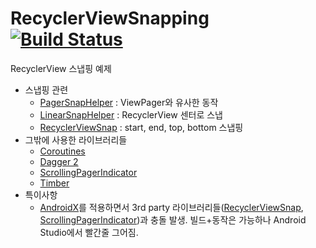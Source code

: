 # RecyclerViewSnapping [![Build Status](https://travis-ci.org/x1210x/RecyclerViewSnapping.svg?branch=master)](https://travis-ci.org/x1210x/RecyclerViewSnapping)
RecyclerView 스냅핑 예제
* 스냅핑 관련
  * [PagerSnapHelper](https://developer.android.com/reference/android/support/v7/widget/PagerSnapHelper) : ViewPager와 유사한 동작
  * [LinearSnapHelper](https://developer.android.com/reference/android/support/v7/widget/LinearSnapHelper) : RecyclerView 센터로 스냅 
  * [RecyclerViewSnap](https://github.com/rubensousa/RecyclerViewSnap) : start, end, top, bottom 스냅핑
* 그밖에 사용한 라이브러리들
  * [Coroutines](https://kotlinlang.org/docs/reference/coroutines.html)
  * [Dagger 2](https://github.com/google/dagger)
  * [ScrollingPagerIndicator](https://github.com/TinkoffCreditSystems/ScrollingPagerIndicator)
  * [Timber](https://github.com/JakeWharton/timber)
* 특이사항
  * [AndroidX](https://developer.android.com/topic/libraries/support-library/androidx-overview)를 적용하면서 3rd party 라이브러리들([RecyclerViewSnap](https://github.com/rubensousa/RecyclerViewSnap), [ScrollingPagerIndicator](https://github.com/TinkoffCreditSystems/ScrollingPagerIndicator))과 충돌 발생. 빌드+동작은 가능하나 Android Studio에서 빨간줄 그어짐.
